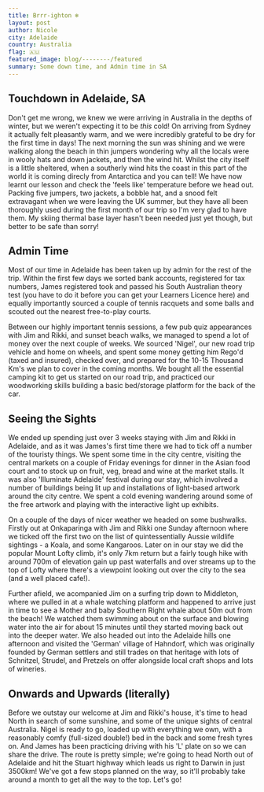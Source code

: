 ```yaml
---
title: Brrr-ighton ❄️
layout: post
author: Nicole
city: Adelaide
country: Australia
flag: 🇦🇺
featured_image: blog/--------/featured
summary: Some down time, and Admin time in SA
---
```


## Touchdown in Adelaide, SA
Don't get me wrong, we knew we were arriving in Australia in the depths of winter, but we weren't expecting it to be *this* cold! On arriving from Sydney it actually felt pleasantly warm, and we were incredibly grateful to be dry for the first time in days! The next morning the sun was shining and we were walking along the beach in thin jumpers wondering why all the locals were in wooly hats and down jackets, and then the wind hit. Whilst the city itself is a little sheltered, when a southerly wind hits the coast in this part of the world it is coming direcly from Antarctica and you can tell! We have now learnt our lesson and check the 'feels like' temperature before we head out. Packing five jumpers, two jackets, a bobble hat, and a snood felt extravagant when we were leaving the UK summer, but they have all been thoroughly used during the first month of our trip so I'm very glad to have them. My skiing thermal base layer hasn't been needed just yet though, but better to be safe than sorry!

## Admin Time
Most of our time in Adelaide has been taken up by admin for the rest of the trip. Within the first few days we sorted bank accounts, registered for tax numbers, James registered took and passed his South Australian theory test (you have to do it before you can get your Learners Licence here) and equally importantly sourced a couple of tennis racquets and some balls and scouted out the nearest free-to-play courts.

Between our highly important tennis sessions, a few pub quiz appearances with Jim and Rikki, and sunset beach walks, we managed to spend a lot of money over the next couple of weeks. We sourced 'Nigel', our new road trip vehicle and home on wheels, and spent some money getting him Rego'd (taxed and insured), checked over, and prepared for the 10-15 Thousand Km's we plan to cover in the coming months. We bought all the essential camping kit to get us started on our road trip, and practiced our woodworking skills building a basic bed/storage platform for the back of the car.

## Seeing the Sights
We ended up spending just over 3 weeks staying with Jim and Rikki in Adelaide, and as it was James's first time there we had to tick off a number of the touristy things. We spent some time in the city centre, visiting the central markets on a couple of Friday evenings for dinner in the Asian food court and to stock up on fruit, veg, bread and wine at the market stalls. It was also 'Illuminate Adelaide' festival during our stay, which involved a number of buildings being lit up and installations of light-based artwork around the city centre. We spent a cold evening wandering around some of the free artwork and playing with the interactive light up exhibits.

On a couple of the days of nicer weather we headed on some bushwalks. Firstly out at Onkaparinga with Jim and Rikki one Sunday afternoon where we ticked off the first two on the list of quintessentially Aussie wildlife sightings - a Koala, and some Kangaroos. Later on in our stay we did the popular Mount Lofty climb, it's only 7km return but a fairly tough hike with around 700m of elevation gain up past waterfalls and over streams up to the top of Lofty where there's a viewpoint looking out over the city to the sea (and a well placed cafe!).

Further afield, we acompanied Jim on a surfing trip down to Middleton, where we pulled in at a whale watching platform and happened to arrive just in time to see a Mother and baby Southern Right whale about 50m out from the beach! We watched them swimming about on the surface and blowing water into the air for about 15 minutes until they started moving back out into the deeper water. We also headed out into the Adelaide hills one afternoon and visited the 'German' village of Hahndorf, which was originally founded by German settlers and still trades on that heritage with lots of Schnitzel, Strudel, and Pretzels on offer alongside local craft shops and lots of wineries.

## Onwards and Upwards (literally)
Before we outstay our welcome at Jim and Rikki's house, it's time to head North in search of some sunshine, and some of the unique sights of central Australia. Nigel is ready to go, loaded up with everything we own, with a reasonably comfy (full-sized double!) bed in the back and some fresh tyres on. And James has been practicing driving with his 'L' plate on so we can share the drive. The route is pretty simple; we're going to head North out of Adelaide and hit the Stuart highway which leads us right to Darwin in just 3500km! We've got a few stops planned on the way, so it'll probably take around a month to get all the way to the top. Let's go!